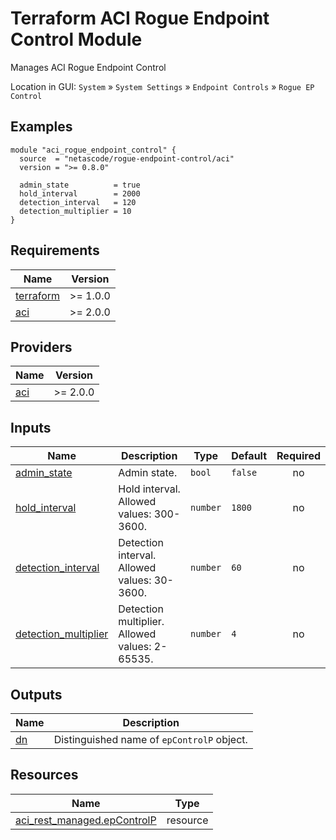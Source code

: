 <!-- BEGIN_TF_DOCS -->
# Terraform ACI Rogue Endpoint Control Module

Manages ACI Rogue Endpoint Control

Location in GUI:
`System` » `System Settings` » `Endpoint Controls` » `Rogue EP Control`

## Examples

```hcl
module "aci_rogue_endpoint_control" {
  source  = "netascode/rogue-endpoint-control/aci"
  version = ">= 0.8.0"

  admin_state          = true
  hold_interval        = 2000
  detection_interval   = 120
  detection_multiplier = 10
}
```

## Requirements

| Name | Version |
|------|---------|
| <a name="requirement_terraform"></a> [terraform](#requirement\_terraform) | >= 1.0.0 |
| <a name="requirement_aci"></a> [aci](#requirement\_aci) | >= 2.0.0 |

## Providers

| Name | Version |
|------|---------|
| <a name="provider_aci"></a> [aci](#provider\_aci) | >= 2.0.0 |

## Inputs

| Name | Description | Type | Default | Required |
|------|-------------|------|---------|:--------:|
| <a name="input_admin_state"></a> [admin\_state](#input\_admin\_state) | Admin state. | `bool` | `false` | no |
| <a name="input_hold_interval"></a> [hold\_interval](#input\_hold\_interval) | Hold interval. Allowed values: 300-3600. | `number` | `1800` | no |
| <a name="input_detection_interval"></a> [detection\_interval](#input\_detection\_interval) | Detection interval. Allowed values: 30-3600. | `number` | `60` | no |
| <a name="input_detection_multiplier"></a> [detection\_multiplier](#input\_detection\_multiplier) | Detection multiplier. Allowed values: 2-65535. | `number` | `4` | no |

## Outputs

| Name | Description |
|------|-------------|
| <a name="output_dn"></a> [dn](#output\_dn) | Distinguished name of `epControlP` object. |

## Resources

| Name | Type |
|------|------|
| [aci_rest_managed.epControlP](https://registry.terraform.io/providers/CiscoDevNet/aci/latest/docs/resources/rest_managed) | resource |
<!-- END_TF_DOCS -->